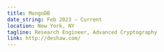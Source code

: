 ```yaml
---
title: MongoDB
date_string: Feb 2023 – Current
location: New York, NY
tagline: Research Engineer, Advanced Cryptography
link: http://deshaw.com/
---
```

